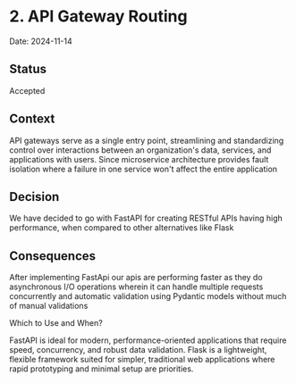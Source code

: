 # 2. API Gateway Routing

Date: 2024-11-14

## Status

Accepted

## Context

API gateways serve as a single entry point, streamlining and standardizing control over interactions between an organization's data, services, and applications with users. Since microservice architecture provides fault isolation where a failure in one service won't affect the entire application

## Decision

We have decided to go with FastAPI for creating RESTful APIs having high performance, when compared to other alternatives like Flask

## Consequences

After implementing FastApi our apis are performing faster as they do asynchronous I/O operations wherein it can handle multiple requests concurrently and automatic validation using Pydantic models without much of manual validations

Which to Use and When?

FastAPI is ideal for modern, performance-oriented applications that require speed, concurrency, and robust data validation.
Flask is a lightweight, flexible framework suited for simpler, traditional web applications where rapid prototyping and minimal setup are priorities.